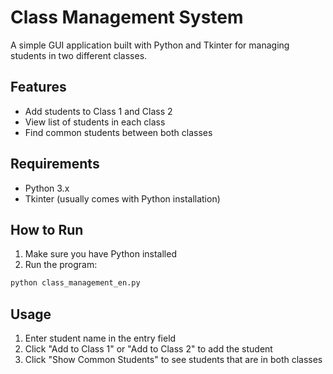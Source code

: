 # Class Management System

A simple GUI application built with Python and Tkinter for managing students in two different classes.

## Features
- Add students to Class 1 and Class 2
- View list of students in each class
- Find common students between both classes

## Requirements
- Python 3.x
- Tkinter (usually comes with Python installation)

## How to Run
1. Make sure you have Python installed
2. Run the program:
```bash
python class_management_en.py
```

## Usage
1. Enter student name in the entry field
2. Click "Add to Class 1" or "Add to Class 2" to add the student
3. Click "Show Common Students" to see students that are in both classes